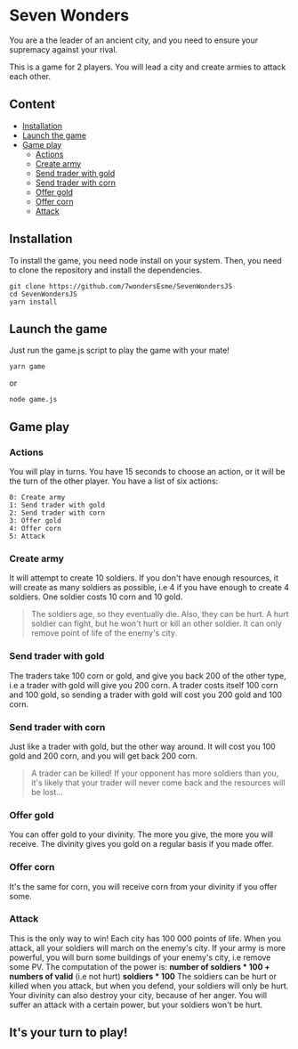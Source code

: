 # Seven Wonders

You are a the leader of an ancient city, and you need to ensure your supremacy against your rival.

This is a game for 2 players. You will lead a city and create armies to attack each other.

## Content
* [Installation](#installation)
* [Launch the game](#launch-the-game)
* [Game play](#game-play)
  * [Actions](#actions)
  * [Create army](#create-army)
  * [Send trader with gold](#send-trader-with-gold)
  * [Send trader with corn](#send-trader-with-corn)
  * [Offer gold](#offer-gold)
  * [Offer corn](#offer-corn)
  * [Attack](#attack)

## Installation

To install the game, you need node install on your system.
Then, you need to clone the repository and install the dependencies.

	git clone https://github.com/7wondersEsme/SevenWondersJS
	cd SevenWondersJS
	yarn install


## Launch the game

Just run the game.js script to play the game with your mate!

	yarn game
or

	node game.js

## Game play
### Actions

You will play in turns. You have 15 seconds to choose an action, or it will be the turn of the other player.
You have a list of 	six actions:

	0: Create army
	1: Send trader with gold
	2: Send trader with corn
	3: Offer gold
	4: Offer corn
	5: Attack

### Create army
It will attempt to create 10 soldiers. If you don't have enough resources, it will create as many soldiers as possible, i.e 4 if you have enough to create 4 soldiers.
One soldier costs 10 corn and 10 gold.
> The soldiers age, so they eventually die. Also, they can be hurt. A hurt soldier can fight, but he won't hurt or kill an other soldier. It can only remove point of life of the enemy's city.

### Send trader with gold
The traders take 100 corn or gold, and give you back 200 of the other type, i.e a trader with gold will give you 200 corn.
A trader costs itself 100 corn and 100 gold, so sending a trader with gold will cost you 200 gold and 100 corn.

### Send trader with corn
Just like a trader with gold, but the other way around. It will cost you 100 gold and 200 corn, and you will get back 200 corn.
> A trader can be killed! If your opponent has more soldiers than you, it's likely that your trader will never come back and the resources will be lost...

### Offer gold
You can offer gold to your divinity. The more you give, the more you will receive. The divinity gives you gold on a regular basis if you made offer.

### Offer corn
It's the same for corn, you will receive corn from your divinity if you offer some.

### Attack
This is the only way to win! Each city has 100 000 points of life. When you attack, all your soldiers will march on the enemy's city. If your army is more powerful, you will burn some buildings of your enemy's city, i.e remove some PV. The computation of the power is: **number of soldiers * 100 + numbers of valid** (i.e not hurt) **soldiers * 100**
The soldiers can be hurt or killed when you attack, but when you defend, your soldiers will only be hurt.
Your divinity can also destroy your city, because of her anger. You will suffer an attack with a certain power, but your soldiers won't be hurt.

## It's your turn to play!

